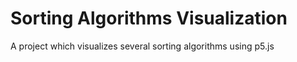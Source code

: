 # Sorting Algorithms Visualization
A project which visualizes several sorting algorithms using p5.js

